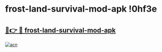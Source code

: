 # frost-land-survival-mod-apk !0hf3e

# <h2><a href="https://hhhwh9.esa.edu.pl?title=frost-land-survival-mod-apk&ref=0hf3e">🔗👉 🔴 frost-land-survival-mod-apk</a></h2>

[![acn](https://github.com/user-attachments/assets/0f9c940e-d8b0-45ae-aac7-cd30a18b3e1c)](https://hhhwh9.esa.edu.pl?title=frost-land-survival-mod-apk&ref=0hf3e)

